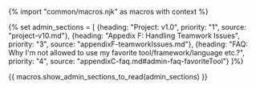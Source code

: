 {% import "common/macros.njk" as macros with context %}

{% set admin_sections = [
  {heading: "Project: v1.0", priority: "1", source: "project-v10.md"},
  {heading: "Appedix F: Handling Teamwork Issues", priority: "3", source: "appendixF-teamworkIssues.md"},
  {heading: "FAQ: Why I'm not allowed to use my favorite tool/framework/language etc.?", priority: "4", source: "appendixC-faq.md#admin-faq-favoriteTool"}
]%}

{{ macros.show_admin_sections_to_read(admin_sections) }}